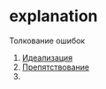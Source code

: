 # explanation
Толкование ошибок
1. [Идеализация](https://github.com/cen-ter/explanation/commit/540c699209fd969257916b6d3abbda3261f1091c)
2. [Препятствование]()
3. 
